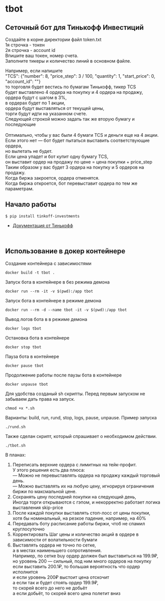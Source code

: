 # tbot
## Сеточный бот для Тинькофф Инвестиций

Создайте в корне директории файл token.txt<br>
1я строчка - токен<br>
2я строчка - account id<br>
Впишите ваш токен, номер счета. <br>
Заполните тикеры и количество линий в основном файле.<br>

Например, если напишите<br>
"TCS": {"number": 8, "price_step": 3 / 100, "quantity": 1, "start_price": 0, "account_id": ""}<br>
то торговля будет вестись по бумагам Тинькофф, тикер TCS<br>
будет выставлено 4 ордера на покупку и 4 ордера на продажу,<br>
ордера будут с шагом в 3%,<br>
в ордерах будет по 1 акции,<br>
ордера будут выставляться от текущей цены,<br>
торги будут идти на указанном счете.<br>
Следующей строкой можно задать так же вторую бумагу и последующие<br>
<br>
Оптимально, чтобы у вас были 4 бумаги TCS и деньги еще на 4 акции.<br>
Если этого нет — бот будет пытаться выставить соответствующие ордера,<br>
но вылетать не будет.<br>
Если цена упадет и бот купит одну бумагу TCS,<br>
он выставит ордер на продажу по цене = цена покупки + price_step<br>
Таким образом у вас будет 3 ордера на покупку и 5 ордеров на продажу.<br>
Когда биржа закроется, ордера отменятся.<br>
Когда биржа откроется, бот перевыставит ордера по тем же параметрам.<br>


## Начало работы

<!-- termynal -->

```
$ pip install tinkoff-investments
```

- [Документация от Тинькофф](https://github.com/Tinkoff/invest-python)
<br>

## Использование в докер контейнере

Создание контейнера с зависимостями
```
docker build -t tbot .
```
Запуск бота в контейнере в без режима демона
```
docker run --rm -it -v $(pwd):/app tbot
```
Запуск бота в контейнере в режиме демона
```
docker run --rm -d --name tbot -it -v $(pwd):/app tbot
```
Вывод логов бота в в режиме демона
```
docker logs tbot
```
Остановка бота в контейнере
```
docker stop tbot
```
Пауза бота в контейнере
```
docker pause tbot
```
Продолжение работы после паузы бота в контейнере
```
docker unpause tbot
```

Для удобства созданый sh скрипты.
Перед первым запуском не забываем дать права на запуск.
```
chmod +x *.sh
```
Варианты: build, run, rund, stop, logs, pause, unpause.
Пример запуска
```
./rund.sh
```
Также сделан скрипт, который спрашивает о необходимом действии.
```
./tbot.sh
```

В планах:<br>
<ol><li>Переписать верхние ордера с лимитных на тейк-профит.<br>
У этого решения есть два плюса:<br>
— Можно не перевыставлять ордера на продажу каждый торговый день.<br>
— Можно выставлять их на любую цену, игнорируя ограничения биржи по максмальной цене.<br>
</li>
<li>Сохранять цену последней покупки на следующий день,<br>
Иногда торги открываются с гэпом, и некорректно работает логика выставления skip-price<br>
</li>
<li>После каждой покупки выставлять стоп-лосс от цены покупки,<br>
хотя бы номинальный, на резкое падение, например, на 40%</li>
<li>
Передавать боту расписание работы биржи, чтоб не спамил круглосуточно
</li>
<li>
Корректировать Шаг цены и количество акций в ордере в зависимости от волатильности бумаги
</li>
<li>  
Выставлять ордера не точно по сетке,<br>
а в местах наименьшего сопротивления.<br>
  Например, по сетке buy ордер должен был выставиться на 199.9₽,<br>
  но уровень 200 — сильный, под ним много ордеров на покупку<br>
  если выставить 200.1₽, то большая вероятность что ордер исполнится<br>
  и если уровень 200₽ выстоит цена отскочит<br>
  а если так и будет стоять ордер 199.9₽,<br>
  то скорей всего до него не добьёт<br>
  а если добьёт, то скорей всего цена полетит вниз
</li>
</ol>
